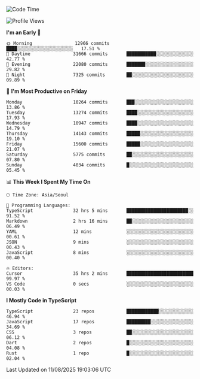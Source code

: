 <!--START_SECTION:waka-->
![Code Time](http://img.shields.io/badge/Code%20Time-8%2C151%20hrs%2045%20mins-blue)

![Profile Views](http://img.shields.io/badge/Profile%20Views-0-blue)

**I'm an Early 🐤** 

```text
🌞 Morning                12966 commits       ████░░░░░░░░░░░░░░░░░░░░░   17.51 % 
🌆 Daytime                31666 commits       ███████████░░░░░░░░░░░░░░   42.77 % 
🌃 Evening                22080 commits       ███████░░░░░░░░░░░░░░░░░░   29.82 % 
🌙 Night                  7325 commits        ██░░░░░░░░░░░░░░░░░░░░░░░   09.89 % 
```
📅 **I'm Most Productive on Friday** 

```text
Monday                   10264 commits       ███░░░░░░░░░░░░░░░░░░░░░░   13.86 % 
Tuesday                  13274 commits       ████░░░░░░░░░░░░░░░░░░░░░   17.93 % 
Wednesday                10947 commits       ████░░░░░░░░░░░░░░░░░░░░░   14.79 % 
Thursday                 14143 commits       █████░░░░░░░░░░░░░░░░░░░░   19.10 % 
Friday                   15600 commits       █████░░░░░░░░░░░░░░░░░░░░   21.07 % 
Saturday                 5775 commits        ██░░░░░░░░░░░░░░░░░░░░░░░   07.80 % 
Sunday                   4034 commits        █░░░░░░░░░░░░░░░░░░░░░░░░   05.45 % 
```


📊 **This Week I Spent My Time On** 

```text
🕑︎ Time Zone: Asia/Seoul

💬 Programming Languages: 
TypeScript               32 hrs 5 mins       ███████████████████████░░   91.52 % 
Markdown                 2 hrs 16 mins       ██░░░░░░░░░░░░░░░░░░░░░░░   06.49 % 
YAML                     12 mins             ░░░░░░░░░░░░░░░░░░░░░░░░░   00.61 % 
JSON                     9 mins              ░░░░░░░░░░░░░░░░░░░░░░░░░   00.43 % 
JavaScript               8 mins              ░░░░░░░░░░░░░░░░░░░░░░░░░   00.40 % 

🔥 Editors: 
Cursor                   35 hrs 2 mins       █████████████████████████   99.97 % 
VS Code                  0 secs              ░░░░░░░░░░░░░░░░░░░░░░░░░   00.03 % 
```

**I Mostly Code in TypeScript** 

```text
TypeScript               23 repos            ████████████░░░░░░░░░░░░░   46.94 % 
JavaScript               17 repos            █████████░░░░░░░░░░░░░░░░   34.69 % 
CSS                      3 repos             ██░░░░░░░░░░░░░░░░░░░░░░░   06.12 % 
Dart                     2 repos             █░░░░░░░░░░░░░░░░░░░░░░░░   04.08 % 
Rust                     1 repo              █░░░░░░░░░░░░░░░░░░░░░░░░   02.04 % 
```




 Last Updated on 11/08/2025 19:03:06 UTC
<!--END_SECTION:waka-->
